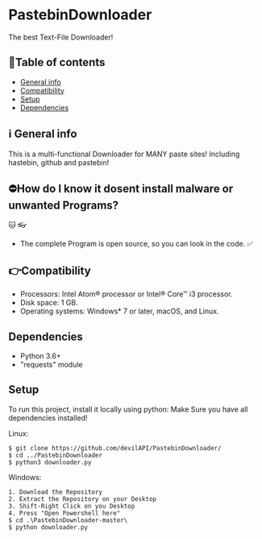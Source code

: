 # PastebinDownloader
The best Text-File Downloader!

## 📑Table of contents
* [General info](#ℹ%EF%B8%8F-general-info)
* [Compatibility](#compatibility)
* [Setup](#setup)
* [Dependencies](#dependencies)

## ℹ️ General info
This is a multi-functional Downloader for MANY paste sites! Including hastebin, github and pastebin!
	
  
## ⛔How do I know it dosent install malware or unwanted Programs?
🐱 👓
- The complete Program is open source, so you can look in the code. ✅

## 👉Compatibility

- Processors: Intel Atom® processor or Intel® Core™ i3 processor.
- Disk space: 1 GB.
- Operating systems: Windows* 7 or later, macOS, and Linux.

## Dependencies
- Python 3.6+
- "requests" module

## Setup
To run this project, install it locally using python:
Make Sure you have all dependencies installed!

Linux: 
```
$ git clone https://github.com/devilAPI/PastebinDownloader/
$ cd ../PastebinDownloader
$ python3 downloader.py
```

Windows: 
```
1. Download the Repository
2. Extract the Repository on your Desktop
3. Shift-Right Click on you Desktop
4. Press "Open Powershell here"
$ cd .\PastebinDownloader-master\
$ python downloader.py
```

